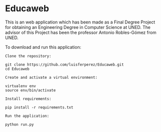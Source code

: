 Educaweb
========

This is an web application which has been made as a Final Degree Project for obtaining an Engineering Degree in Computer Science at UNED. The advisor of this Project has been the professor Antonio Robles-Gómez from UNED.

To download and run this application:

    Clone the repository:

    git clone https://github.com/luisferperez/Educaweb.git
    cd Educaweb

    Create and activate a virtual environment:

    virtualenv env
    source env/bin/activate

    Install requirements:

    pip install -r requirements.txt

    Run the application:

    python run.py
